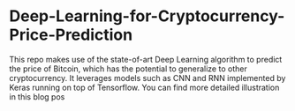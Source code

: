 # Deep-Learning-for-Cryptocurrency-Price-Prediction
This repo makes use of the state-of-art Deep Learning algorithm to predict the price of Bitcoin, which has the potential to generalize to other cryptocurrency. It leverages models such as CNN and RNN implemented by Keras running on top of Tensorflow. You can find more detailed illustration in this blog pos
